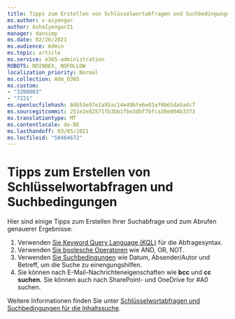 ```yaml
---
title: Tipps zum Erstellen von Schlüsselwortabfragen und Suchbedingungen
ms.author: v-aiyengar
author: AshaIyengar21
manager: dansimp
ms.date: 02/26/2021
ms.audience: Admin
ms.topic: article
ms.service: o365-administration
ROBOTS: NOINDEX, NOFOLLOW
localization_priority: Normal
ms.collection: Adm_O365
ms.custom:
- "3200003"
- "7221"
ms.openlocfilehash: 8d653e97e1a95ac14e49bfe6e03af0b65da5a4c7
ms.sourcegitcommit: 251e2e82571fb3bb1fbe3dbf7bfca30e004b3373
ms.translationtype: MT
ms.contentlocale: de-DE
ms.lasthandoff: 03/05/2021
ms.locfileid: "50464672"
---
```

# <a name="tips-for-building-keyword-queries-and-search-conditions"></a>Tipps zum Erstellen von Schlüsselwortabfragen und Suchbedingungen

Hier sind einige Tipps zum Erstellen Ihrer Suchabfrage und zum Abrufen genauerer Ergebnisse:

1. Verwenden [Sie Keyword Query Language (KQL)](https://go.microsoft.com/fwlink/?linkid=2101591) für die Abfragesyntax.
1. Verwenden [Sie boolesche Operatoren](https://go.microsoft.com/fwlink/?linkid=2101592) wie AND, OR, NOT.
1. Verwenden [Sie Suchbedingungen](https://go.microsoft.com/fwlink/?linkid=2102410) wie Datum, Absender/Autor und Betreff, um die Suche zu einengungshilfen.
1. Sie können nach E-Mail-Nachrichteneigenschaften wie **bcc** und **cc suchen.** Sie können auch nach SharePoint- und OneDrive for #A0 suchen.

Weitere Informationen finden Sie unter [Schlüsselwortabfragen und Suchbedingungen für die Inhaltssuche](https://go.microsoft.com/fwlink/?linkid=2102411).
